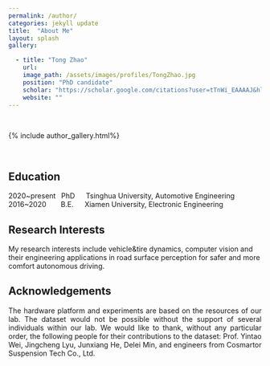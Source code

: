 ```yaml
---
permalink: /author/
categories: jekyll update
title:  "About Me"
layout: splash
gallery:

  - title: "Tong Zhao"
    url: 
    image_path: /assets/images/profiles/TongZhao.jpg
    position: "PhD candidate"
    scholar: "https://scholar.google.com/citations?user=tTnWi_EAAAAJ&hl"
    website: ""
---
```

<br>

{% include author_gallery.html%}

<br>

## Education
2020~present &ensp;PhD &ensp;&ensp; Tsinghua University, Automotive Engineering
<br>
2016~2020 &ensp;&ensp;&ensp; B.E. &ensp;&ensp; Xiamen University, Electronic Engineering
<br>

## Research Interests
My research interests include vehicle&tire dynamics, computer vision and their engineering applications in road surface perception for safer and more comfort autonomous driving.

## Acknowledgements 
<p style="text-align: justify;">
The hardware platform and experiments are based on the resources of our lab. The dataset would not be possible without the support of several individuals within our lab.
We would like to thank, without any particular order, the following people for their contributions to the dataset: Prof. Yintao Wei, Jingcheng Lyu, Junxiang He, Delei Min, and engineers from Cosmartor Suspension Tech Co., Ltd.
</p>
